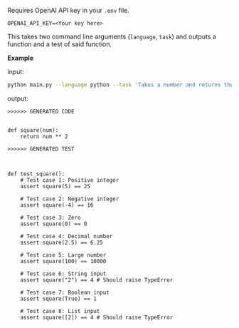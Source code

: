 Requires OpenAI API key in your `.env` file.
```
OPENAI_API_KEY=<Your key here>
```

This takes two command line arguments (`language`, `task`) and outputs a function and a test of said function.



**Example**

input:

```bash
python main.py --language python --task 'Takes a number and returns the value of that number squared'
```

output:

```
>>>>>> GENERATED CODE


def square(num):
    return num ** 2

>>>>>> GENERATED TEST



def test_square():
    # Test case 1: Positive integer
    assert square(5) == 25
    
    # Test case 2: Negative integer
    assert square(-4) == 16
    
    # Test case 3: Zero
    assert square(0) == 0
    
    # Test case 4: Decimal number
    assert square(2.5) == 6.25
    
    # Test case 5: Large number
    assert square(100) == 10000
    
    # Test case 6: String input
    assert square("2") == 4 # Should raise TypeError
    
    # Test case 7: Boolean input
    assert square(True) == 1
    
    # Test case 8: List input
    assert square([2]) == 4 # Should raise TypeError
```

